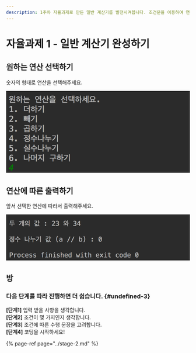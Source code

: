 ```yaml
---
description: 1주차 자율과제로 만든 일반 계산기를 발전시켜봅니다. 조건문을 이용하여 연산 방법도 선택하여 원하는 연산만 하고 출력할 수 있도록 합니다.
---
```


# 자율과제 1 - 일반 계산기 완성하기

## 원하는 연산 선택하기

숫자의 형태로 연산을 선택해주세요.

![&#xC5F0;&#xC0B0; &#xC120;&#xD0DD;&#xD558;&#xAE30;](../../.gitbook/assets/image%20%2836%29.png)

## 연산에 따른 출력하기

앞서 선택한 연산에 따라서 출력해주세요.

![&#xCD9C;&#xB825; &#xACB0;&#xACFC;](../../.gitbook/assets/image%20%2838%29.png)

## 방

### **다음** **단계를** **따라** **진행하면** **더** **쉽습니다.** {#undefined-3}

**\[단계1\]** 입력 받을 사항을 생각합니다.  
**\[단계2\]** 조건이 몇 가지인지 생각합니다.  
**\[단계3\]** 조건에 따른 수행 문장을 고려합니다.  
**\[단계4\]** 코딩을 시작하세요!

{% page-ref page="../stage-2.md" %}

